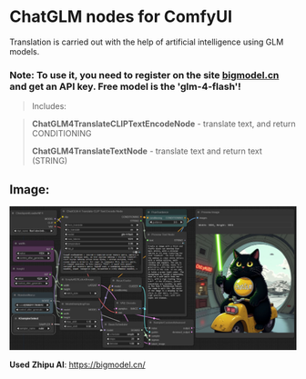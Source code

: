 # ChatGLM nodes for ComfyUI

Translation is carried out with the help of artificial intelligence using GLM models.

### Note: To use it, you need to register on the site [bigmodel.cn](https://bigmodel.cn/) and get an API key. Free model is the 'glm-4-flash'!

> Includes:

> **ChatGLM4TranslateCLIPTextEncodeNode** - translate text, and return CONDITIONING
>
> **ChatGLM4TranslateTextNode** - translate text and return text (STRING)

## Image:

![ChatGLMTranslateNode](https://github.com/AlekPet/ComfyUI_Custom_Nodes_AlekPet/raw/master/ChatGLMNode/image_ChatGLM_translate_node.jpg)

**Used** **Zhipu AI**: https://bigmodel.cn/
